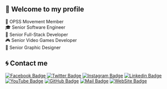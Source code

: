 ## 👋 Welcome to my profile
💬 OPSS Movement Member<br>
🎓 Senior Software Engineer<br>
💠 Senior Full-Stack Developer<br>
🎮 Senior Video Games Developer<br>
🎨 Senior Graphic Designer<br>

## 🌀 Contact me
[![Facebook Badge](https://img.shields.io/badge/selcukcukur->-blue?style=for-the-badge&logo=facebook)](https://facebook.com/selcukcukur/)
[![Twitter Badge](https://img.shields.io/badge/selcukcukur->-blue?style=for-the-badge&logo=twitter)](https://twitter.com/selcukcukur/)
[![Instagram Badge](https://img.shields.io/badge/selcukcukur->-blue?style=for-the-badge&logo=instagram)](https://instagram.com/selcukcukur/)
[![Linkedin Badge](https://img.shields.io/badge/selcukcukur->-blue?style=for-the-badge&logo=linkedin)](https://linkedin.com/in/selcukcukur/)
[![YouTube Badge](https://img.shields.io/badge/selcukcukur->-blue?style=for-the-badge&logo=youtube)](https://youtube.com/c/selcukcukur/)
[![GitHub Badge](https://img.shields.io/badge/selcukcukur->-blue?style=for-the-badge&logo=github)](https://github.com/selcukcukur/)
[![Mail Badge](https://img.shields.io/badge/selcukcukur->-blue?style=for-the-badge&logo=mail.ru)](mailto:hk@selcukcukur.com.tr)
[![WebSite Badge](https://img.shields.io/badge/selcukcukur->-blue?style=for-the-badge&logo=semantic-release)](https://selcukcukur.com.tr/)

